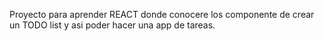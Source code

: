 Proyecto para aprender REACT donde conocere los componente de crear un TODO list y asi poder hacer una app de tareas.